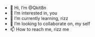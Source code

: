 - 👋 Hi, I’m @Qkit8n
- 👀 I’m interested in, you
- 🌱 I’m currently learning, rizz
- 💞️ I’m looking to collaborate on, my self
- 📫 How to reach me, rizz me

<!---
Qkit8n/Qkit8n is a ✨ special ✨ repository because its `README.md` (this file) appears on your GitHub profile.
You can click the Preview link to take a look at your changes.
--->
